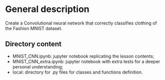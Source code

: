# General description

Create a Convolutional neural network that correctly classifies clothing of the Fashion MNIST dataset.

## Directory content
<ul> 
<li>MNIST_CNN.ipynb: jupyter notebook replicating the lesson contents;</li>
<li>MNIST_CNN_extra.ipynb: jupyter notebook with extra tests for a deeper personal understanding;</li>
<li>local: directory for .py files for classes and functions definition. </li>
</ul>